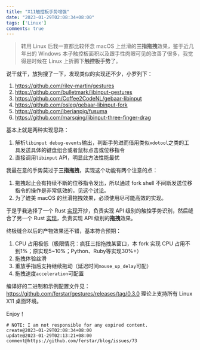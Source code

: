 ```yaml
---
title: "X11触控板手势增强"
date: "2023-01-29T02:08:34+08:00"
tags: ['Linux']
comments: true
---
```


> 转用 Linux 后我一直都比较怀念 macOS 上丝滑的**三指拖拽**效果，鉴于近几年出的 Windows 本子触控板面积以及跟手性肉眼可见的改善了很多，我觉得是时候在 Linux 上折腾下**触控板手势**了。

说干就干，放狗搜了一下，发现类似的实现还不少，小罗列下：

1. https://github.com/riley-martin/gestures
2. https://github.com/bulletmark/libinput-gestures
3. https://github.com/Coffee2CodeNL/gebaar-libinput
4. https://github.com/osleg/gebaar-libinput-fork
5. https://github.com/iberianpig/fusuma
6. https://github.com/marsqing/libinput-three-finger-drag

基本上就是两种实现思路：

1. 解析`libinput debug-events`输出，判断手势进而借用类似`xdotool`之类的工具发送具体的键盘组合或者鼠标点击或位移指令
2. 直接调用`libinput` API，明显此方法性能最优

我最在意的手势莫过于**三指拖拽**，实现这个功能有两个注意的点：

1. 拖拽起止会有持续不断的位移指令发出，所以通过 fork shell 不间断发送位移指令的操作是非常低效的，见这个[讨论](https://github.com/riley-martin/gestures/discussions/6)。
2. 为了媲美 macOS 的丝滑拖拽效果，必须使用尽可能高效的实现。

于是乎我选择了一个 Rust [实现](https://github.com/riley-martin/gestures)开抄，负责实现 API 级别的触控手势识别，然后缝合了另一个 Rust [实现](https://github.com/marsqing/libinput-three-finger-drag)，负责实现 API 级别的**拖拽**效果。

终极缝合以后的产物效果还不错，基本符合预期：

1. CPU 占用极低（极限情况：疯狂三指拖拽某窗口，本 fork 实现 CPU 占用不到1%；原实现5~10%；Python、Ruby等实现30%+）
2. 拖拽体验丝滑
3. 重放手指后支持继续拖动（延迟时间`mouse_up_delay`可配）
4. 拖拽速度`acceleration`可配置

编译好的二进制和示例配置文件见：https://github.com/ferstar/gestures/releases/tag/0.3.0 理论上支持所有 Linux X11 桌面环境。

Enjoy！



```
# NOTE: I am not responsible for any expired content.
create@2023-01-29T02:08:34+08:00
update@2023-01-29T02:13:21+08:00
comment@https://github.com/ferstar/blog/issues/73
```
